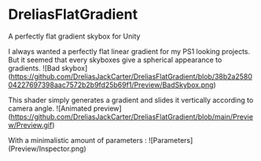 # DreliasFlatGradient
A perfectly flat gradient skybox for Unity

I always wanted a perfectly flat linear gradient for my PS1 looking projects. But it seemed that every skyboxes give a spherical appearance to gradients.
![Bad skybox] (https://github.com/DreliasJackCarter/DreliasFlatGradient/blob/38b2a258004227697398aac7572b2b9fd25b69f1/Preview/BadSkybox.png)

This shader simply generates a gradient and slides it vertically according to camera angle.
![Animated preview] (https://github.com/DreliasJackCarter/DreliasFlatGradient/blob/main/Preview/Preview.gif)

With a minimalistic amount of parameters :
![Parameters] (Preview/Inspector.png)